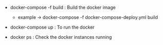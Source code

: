 - docker-compose -f <filename> build : Build the docker image
  - example -> docker-compose -f docker-compose-deploy.yml build

- docker-compose up : To run the docker 

- docker ps : Check the docker instances running 